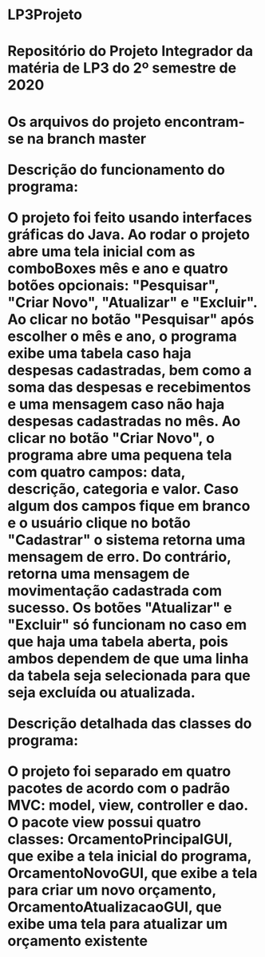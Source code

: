 # LP3Projeto
<h1>Repositório do Projeto Integrador da matéria de LP3 do 2º semestre de 2020<h1>

Os arquivos do projeto encontram-se na branch master

Descrição do funcionamento do programa:

O projeto foi feito usando interfaces gráficas do Java. Ao rodar o projeto abre uma tela inicial com as comboBoxes mês e ano e quatro botões opcionais: "Pesquisar", "Criar Novo", "Atualizar" e "Excluir". Ao clicar no botão "Pesquisar" após escolher o mês e ano, o programa exibe uma tabela caso haja despesas cadastradas, bem como a soma das despesas e recebimentos e uma mensagem caso não haja despesas cadastradas no mês. Ao clicar no botão "Criar Novo", o programa abre uma pequena tela com quatro campos: data, descrição, categoria e valor. Caso algum dos campos fique em branco e o usuário clique no botão "Cadastrar" o sistema retorna uma mensagem de erro. Do contrário, retorna uma mensagem de movimentação cadastrada com sucesso. Os botões "Atualizar" e "Excluir" só funcionam no caso em que haja uma tabela aberta, pois ambos dependem de que uma linha da tabela seja selecionada para que seja excluída ou atualizada.

Descrição detalhada das classes do programa:

O projeto foi separado em quatro pacotes de acordo com o padrão MVC: model, view, controller e dao. O pacote view possui quatro classes: OrcamentoPrincipalGUI, que exibe a tela inicial do programa, OrcamentoNovoGUI, que exibe a tela para criar um novo orçamento, OrcamentoAtualizacaoGUI, que exibe uma tela para atualizar um orçamento existente

